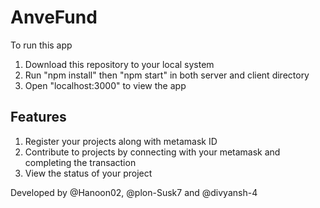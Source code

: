 # AnveFund

To run this app
1. Download this repository to your local system
2. Run "npm install" then "npm start" in both server and client directory
3. Open "localhost:3000" to view the app

## Features

1. Register your projects along with metamask ID
2. Contribute to projects by connecting with your metamask and completing the transaction
3. View the status of your project

Developed by @Hanoon02, @plon-Susk7 and @divyansh-4

